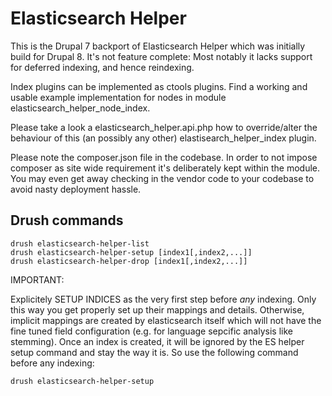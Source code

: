 # Elasticsearch Helper

This is the Drupal 7 backport of Elasticsearch Helper which was initially build
for Drupal 8.
It's not feature complete: Most notably it lacks support for deferred indexing,
and hence reindexing.

Index plugins can be implemented as ctools plugins. Find a working and usable
example implementation for nodes in module elasticsearch_helper_node_index.

Please take a look a elasticsearch_helper.api.php how to override/alter the
behaviour of this (an possibly any other) elastisearch_helper_index plugin.

Please note the composer.json file in the codebase. In order to not impose
composer as site wide requirement it's deliberately kept within the module. You
may even get away checking in the vendor code to your codebase to avoid nasty
deployment hassle.

## Drush commands

```
drush elasticsearch-helper-list
drush elasticsearch-helper-setup [index1[,index2,...]]
drush elasticsearch-helper-drop [index1[,index2,...]]
```

IMPORTANT:

Explicitely SETUP INDICES as the very first step before _any_ indexing. Only this way you get properly set up their mappings and details. Otherwise, implicit mappings are created by elasticsearch itself which will not have the fine tuned field configuration (e.g. for language sepcific analysis like stemming). Once an index is created, it will be ignored by the ES helper setup command and stay the way it is.
So use the following command before any indexing:

```
drush elasticsearch-helper-setup
```
